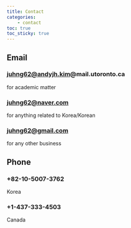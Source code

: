 ```yaml
---
title: Contact
categories:
    - contact
toc: true
toc_sticky: true
---
```


## Email
### juhng62@andyjh.kim@mail.utoronto.ca  
for academic matter  
### juhng62@naver.com
for anything related to Korea/Korean
### juhng62@gmail.com
for any other business

## Phone
### +82-10-5007-3762
Korea  
### +1-437-333-4503
Canada  

